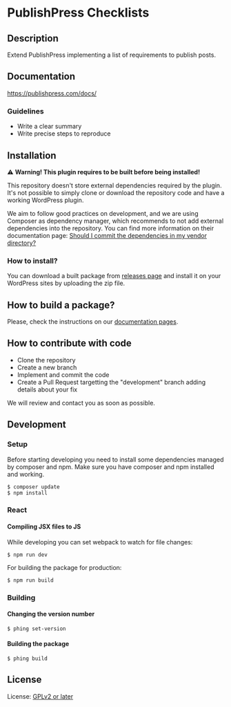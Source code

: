 # PublishPress Checklists


## Description

Extend PublishPress implementing a list of requirements to publish posts.

## Documentation

https://publishpress.com/docs/

### Guidelines

* Write a clear summary
* Write precise steps to reproduce

## Installation

:warning: **Warning! This plugin requires to be built before being installed!**

This repository doesn't store external dependencies required by the plugin. It's not possible to simply clone or download the repository code and have a working WordPress plugin.

We aim to follow good practices on development, and we are using Composer as dependency manager, which recommends to not add external dependencies into the repository. You can find more information on their documentation page: [Should I commit the dependencies in my vendor directory?](https://getcomposer.org/doc/faqs/should-i-commit-the-dependencies-in-my-vendor-directory.md)

### How to install?

You can download a built package from [releases page](/releases/) and install it on your WordPress sites by uploading the zip file.

## How to build a package?

Please, check the instructions on our [documentation pages](https://publishpress.github.io/docs/deployment/building).

## How to contribute with code

* Clone the repository
* Create a new branch
* Implement and commit the code
* Create a Pull Request targetting the "development" branch adding details about your fix

We will review and contact you as soon as possible.

## Development

### Setup

Before starting developing you need to install some dependencies managed by composer and npm.
Make sure you have composer and npm installed and working.

```shell script
$ composer update
$ npm install
``` 

### React

#### Compiling JSX files to JS

While developing you can set webpack to watch for file changes:

```
$ npm run dev
```

For building the package for production:

```
$ npm run build 
```

### Building

#### Changing the version number

```shell script
$ phing set-version
```

#### Building the package

```shell script
$ phing build
```

## License

License: [GPLv2 or later](http://www.gnu.org/licenses/gpl-2.0.html)
